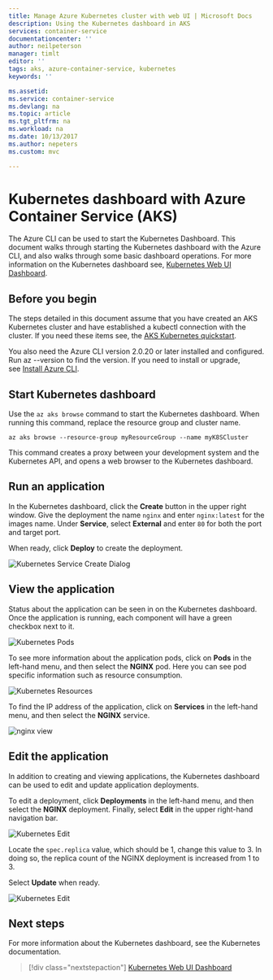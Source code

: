 ```yaml
---
title: Manage Azure Kubernetes cluster with web UI | Microsoft Docs
description: Using the Kubernetes dashboard in AKS
services: container-service
documentationcenter: ''
author: neilpeterson
manager: timlt
editor: ''
tags: aks, azure-container-service, kubernetes
keywords: ''

ms.assetid: 
ms.service: container-service
ms.devlang: na
ms.topic: article
ms.tgt_pltfrm: na
ms.workload: na
ms.date: 10/13/2017
ms.author: nepeters
ms.custom: mvc

---
```


# Kubernetes dashboard with Azure Container Service (AKS)

The Azure CLI can be used to start the Kubernetes Dashboard. This document walks through starting the Kubernetes dashboard with the Azure CLI, and also walks through some basic dashboard operations. For more information on the Kubernetes dashboard see, [Kubernetes Web UI Dashboard](https://kubernetes.io/docs/tasks/access-application-cluster/web-ui-dashboard/). 

## Before you begin

The steps detailed in this document assume that you have created an AKS Kubernetes cluster and have established a kubectl connection with the cluster. If you need these items see, the [AKS Kubernetes quickstart](./kubernetes-walkthrough.md).

You also need the Azure CLI version 2.0.20 or later installed and configured. Run az --version to find the version. If you need to install or upgrade, see [Install Azure CLI](/cli/azure/install-azure-cli).

## Start Kubernetes dashboard

Use the `az aks browse` command to start the Kubernetes dashboard. When running this command, replace the resource group and cluster name.

```
az aks browse --resource-group myResourceGroup --name myK8SCluster
```

This command creates a proxy between your development system and the Kubernetes API, and opens a web browser to the Kubernetes dashboard.

## Run an application

In the Kubernetes dashboard, click the **Create** button in the upper right window. Give the deployment the name `nginx` and enter `nginx:latest` for the images name. Under **Service**, select **External** and enter `80` for both the port and target port.

When ready, click **Deploy** to create the deployment.

![Kubernetes Service Create Dialog](./media/container-service-kubernetes-ui/create-deployment.png)

## View the application

Status about the application can be seen in on the Kubernetes dashboard. Once the application is running, each component will have a green checkbox next to it.

![Kubernetes Pods](./media/container-service-kubernetes-ui/complete-deployment.png)

To see more information about the application pods, click on **Pods** in the left-hand menu, and then select the **NGINX** pod. Here you can see pod specific information such as resource consumption.

![Kubernetes Resources](./media/container-service-kubernetes-ui/running-pods.png)

To find the IP address of the application, click on **Services** in the left-hand menu, and then select the **NGINX** service.

![nginx view](./media/container-service-kubernetes-ui/nginx-service.png)

## Edit the application

In addition to creating and viewing applications, the Kubernetes dashboard can be used to edit and update application deployments.

To edit a deployment, click **Deployments** in the left-hand menu, and then select the **NGINX** deployment. Finally, select **Edit** in the upper right-hand navigation bar.

![Kubernetes Edit](./media/container-service-kubernetes-ui/view-deployment.png)

Locate the `spec.replica` value, which should be 1, change this value to 3. In doing so, the replica count of the NGINX deployment is increased from 1 to 3.

Select **Update** when ready.

![Kubernetes Edit](./media/container-service-kubernetes-ui/edit-deployment.png)

## Next steps

For more information about the Kubernetes dashboard, see the Kubernetes documentation.

> [!div class="nextstepaction"]
> [Kubernetes Web UI Dashboard](https://kubernetes.io/docs/tasks/access-application-cluster/web-ui-dashboard/)